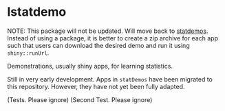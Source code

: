 # lstatdemo

NOTE: This package will not be updated. Will move back to [statdemos](https://github.com/sfcheung/statdemos). Instead of using a package, it is better to create a zip archive for each app such that users can download the desired demo and run it using `shiny::runUrl`.

Demonstrations, usually shiny apps, for learning statistics.

Still in very early development. Apps in `statDemos` have been migrated to this repository. However, they have not yet been fully adapted.

(Tests. Please ignore)
(Second Test. Please ignore)